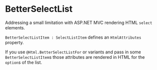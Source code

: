 BetterSelectList
================

Addressing a small limitation with ASP.NET MVC rendering HTML `select` elements.

`BetterSelectListItem : SelectListItem` defines an `HtmlAttributes` property.

If you use `@Html.BetterSelectListFor` or variants and pass in some `BetterSelectListItem`s those attributes are rendered in HTML for the `option`s of the list.
